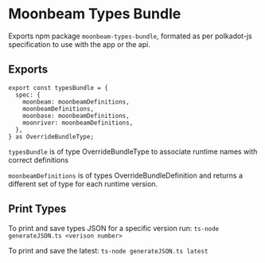 # Moonbeam Types Bundle

Exports npm package `moonbeam-types-bundle`, formated as per polkadot-js specification to use
with the app or the api.

## Exports

```
export const typesBundle = {
  spec: {
    moonbeam: moonbeamDefinitions,
    moonbeamDefinitions,
    moonbase: moonbeamDefinitions,
    moonriver: moonbeamDefinitions,
  },
} as OverrideBundleType;
```

`typesBundle` is of type OverrideBundleType to associate runtime names with correct definitions

`moonbeamDefinitions` is of types OverrideBundleDefinition and returns a different set of type for
each runtime version.

## Print Types

To print and save types JSON for a specific version run:
`ts-node generateJSON.ts <verison number>`

To print and save the latest:
`ts-node generateJSON.ts latest`

